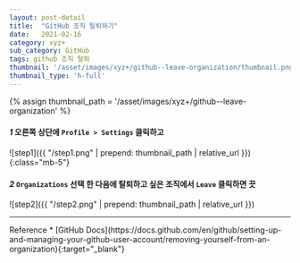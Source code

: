 ```yaml
---
layout: post-detail
title:  "GitHub 조직 탈퇴하기"
date:   2021-02-16
category: xyz+
sub_category: GitHub
tags: github 조직 탈퇴
thumbnail: '/asset/images/xyz+/github--leave-organization/thumbnail.png'
thumbnail_type: 'h-full'
---
```


{% assign thumbnail_path = '/asset/images/xyz+/github--leave-organization' %}

#### <em class="step-badge mr-1">1</em> 오른쪽 상단에 `Profile > Settings` 클릭하고
![step1]({{ "/step1.png" | prepend: thumbnail_path | relative_url }}){:class="mb-5"}


#### <em class="step-badge mr-1">2</em> `Organizations` 선택 한 다음에 탈퇴하고 싶은 조직에서 `Leave` 클릭하면 끗
![step2]({{ "/step2.png" | prepend: thumbnail_path | relative_url }})



<hr class="mb-5 mt-8"/>
<i class="fas fa-link mr-1"></i> Reference
* [GitHub Docs](https://docs.github.com/en/github/setting-up-and-managing-your-github-user-account/removing-yourself-from-an-organization){:target="_blank"}

